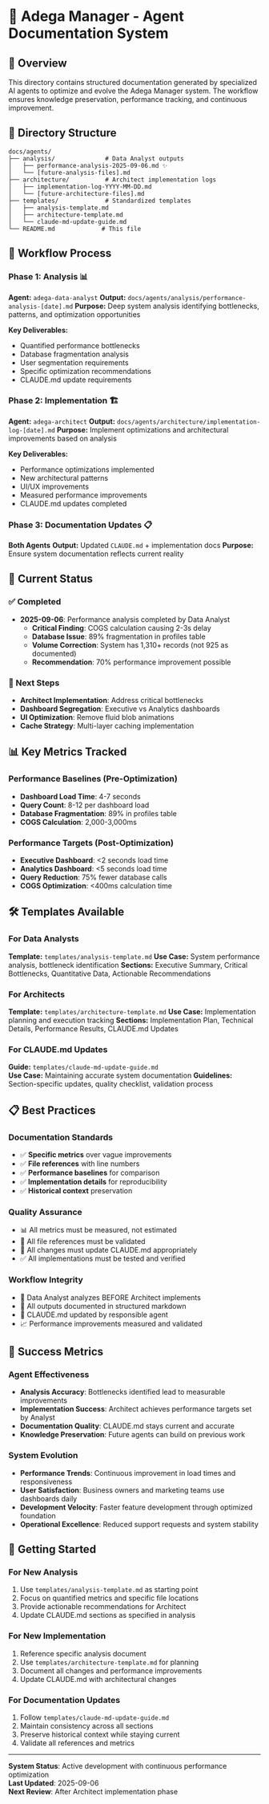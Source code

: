 # 🤖 Adega Manager - Agent Documentation System

## 🎯 Overview
This directory contains structured documentation generated by specialized AI agents to optimize and evolve the Adega Manager system. The workflow ensures knowledge preservation, performance tracking, and continuous improvement.

## 📁 Directory Structure

```
docs/agents/
├── analysis/              # Data Analyst outputs
│   ├── performance-analysis-2025-09-06.md ✨
│   └── [future-analysis-files].md
├── architecture/          # Architect implementation logs  
│   ├── implementation-log-YYYY-MM-DD.md
│   └── [future-architecture-files].md
├── templates/             # Standardized templates
│   ├── analysis-template.md
│   ├── architecture-template.md
│   └── claude-md-update-guide.md
└── README.md             # This file
```

## 🔄 Workflow Process

### Phase 1: Analysis 📊
**Agent:** `adega-data-analyst`
**Output:** `docs/agents/analysis/performance-analysis-[date].md`
**Purpose:** Deep system analysis identifying bottlenecks, patterns, and optimization opportunities

**Key Deliverables:**
- Quantified performance bottlenecks
- Database fragmentation analysis  
- User segmentation requirements
- Specific optimization recommendations
- CLAUDE.md update requirements

### Phase 2: Implementation 🏗️
**Agent:** `adega-architect` 
**Output:** `docs/agents/architecture/implementation-log-[date].md`
**Purpose:** Implement optimizations and architectural improvements based on analysis

**Key Deliverables:**
- Performance optimizations implemented
- New architectural patterns
- UI/UX improvements
- Measured performance improvements
- CLAUDE.md updates completed

### Phase 3: Documentation Updates 📋
**Both Agents**
**Output:** Updated `CLAUDE.md` + implementation docs
**Purpose:** Ensure system documentation reflects current reality

## 🎯 Current Status

### ✅ Completed
- **2025-09-06**: Performance analysis completed by Data Analyst
  - **Critical Finding**: COGS calculation causing 2-3s delay
  - **Database Issue**: 89% fragmentation in profiles table  
  - **Volume Correction**: System has 1,310+ records (not 925 as documented)
  - **Recommendation**: 70% performance improvement possible

### 🔄 Next Steps  
- **Architect Implementation**: Address critical bottlenecks
- **Dashboard Segregation**: Executive vs Analytics dashboards
- **UI Optimization**: Remove fluid blob animations
- **Cache Strategy**: Multi-layer caching implementation

## 📊 Key Metrics Tracked

### Performance Baselines (Pre-Optimization)
- **Dashboard Load Time**: 4-7 seconds
- **Query Count**: 8-12 per dashboard load
- **Database Fragmentation**: 89% in profiles table
- **COGS Calculation**: 2,000-3,000ms

### Performance Targets (Post-Optimization)
- **Executive Dashboard**: <2 seconds load time
- **Analytics Dashboard**: <5 seconds load time  
- **Query Reduction**: 75% fewer database calls
- **COGS Optimization**: <400ms calculation time

## 🛠️ Templates Available

### For Data Analysts
**Template:** `templates/analysis-template.md`
**Use Case:** System performance analysis, bottleneck identification
**Sections:** Executive Summary, Critical Bottlenecks, Quantitative Data, Actionable Recommendations

### For Architects  
**Template:** `templates/architecture-template.md`
**Use Case:** Implementation planning and execution tracking
**Sections:** Implementation Plan, Technical Details, Performance Results, CLAUDE.md Updates

### For CLAUDE.md Updates
**Guide:** `templates/claude-md-update-guide.md`  
**Use Case:** Maintaining accurate system documentation
**Guidelines:** Section-specific updates, quality checklist, validation process

## 📋 Best Practices

### Documentation Standards
- ✅ **Specific metrics** over vague improvements
- ✅ **File references** with line numbers  
- ✅ **Performance baselines** for comparison
- ✅ **Implementation details** for reproducibility
- ✅ **Historical context** preservation

### Quality Assurance
- 📊 All metrics must be measured, not estimated
- 🔗 All file references must be validated
- 📝 All changes must update CLAUDE.md appropriately
- ✅ All implementations must be tested and verified

### Workflow Integrity
- 🔄 Data Analyst analyzes BEFORE Architect implements
- 📄 All outputs documented in structured markdown
- 🎯 CLAUDE.md updated by responsible agent
- 📈 Performance improvements measured and validated

## 🎯 Success Metrics

### Agent Effectiveness
- **Analysis Accuracy**: Bottlenecks identified lead to measurable improvements
- **Implementation Success**: Architect achieves performance targets set by Analyst
- **Documentation Quality**: CLAUDE.md stays current and accurate
- **Knowledge Preservation**: Future agents can build on previous work

### System Evolution
- **Performance Trends**: Continuous improvement in load times and responsiveness
- **User Satisfaction**: Business owners and marketing teams use dashboards daily
- **Development Velocity**: Faster feature development through optimized foundation
- **Operational Excellence**: Reduced support requests and system stability

## 🚀 Getting Started

### For New Analysis
1. Use `templates/analysis-template.md` as starting point
2. Focus on quantified metrics and specific file locations  
3. Provide actionable recommendations for Architect
4. Update CLAUDE.md sections as specified in analysis

### For New Implementation
1. Reference specific analysis document  
2. Use `templates/architecture-template.md` for planning
3. Document all changes and performance improvements
4. Update CLAUDE.md with architectural changes

### For Documentation Updates
1. Follow `templates/claude-md-update-guide.md`
2. Maintain consistency across all sections
3. Preserve historical context while staying current
4. Validate all references and metrics

---

**System Status**: Active development with continuous performance optimization  
**Last Updated**: 2025-09-06  
**Next Review**: After Architect implementation phase